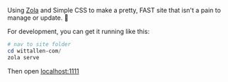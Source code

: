 Using [Zola](https://github.com/getzola/zola) and Simple CSS to make a pretty, FAST site that isn't a pain to manage or update.
🤞

For development, you can get it running like this:
```powershell
# nav to site folder
cd wittallen-com/
zola serve
```

Then open [localhost:1111](http://127.0.0.1:1111)